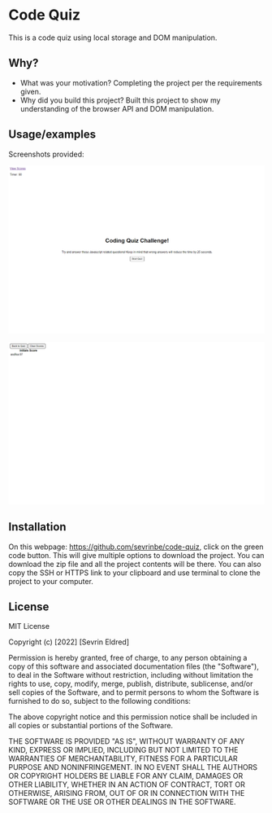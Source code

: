 # Code Quiz

This is a code quiz using local storage and DOM manipulation.

## Why?

- What was your motivation? Completing the project per the requirements given.
- Why did you build this project? Built this project to show my understanding of the browser API and DOM manipulation.

## Usage/examples

Screenshots provided:

![1](assets\screenshots\mainpage.png)

![2](assets\screenshots\scorespage.png)

## Installation

On this webpage: https://github.com/sevrinbe/code-quiz, click on the green code button. This will give multiple options to download the project. You can download the zip file and all the project contents will be there. You can also copy the SSH or HTTPS link to your clipboard and use terminal to clone the project to your computer.

## License

MIT License

Copyright (c) [2022] [Sevrin Eldred]

Permission is hereby granted, free of charge, to any person obtaining a copy of this software and associated documentation files (the "Software"), to deal in the Software without restriction, including without limitation the rights to use, copy, modify, merge, publish, distribute, sublicense, and/or sell copies of the Software, and to permit persons to whom the Software is furnished to do so, subject to the following conditions:

The above copyright notice and this permission notice shall be included in all copies or substantial portions of the Software.

THE SOFTWARE IS PROVIDED "AS IS", WITHOUT WARRANTY OF ANY KIND, EXPRESS OR IMPLIED, INCLUDING BUT NOT LIMITED TO THE WARRANTIES OF MERCHANTABILITY, FITNESS FOR A PARTICULAR PURPOSE AND NONINFRINGEMENT. IN NO EVENT SHALL THE AUTHORS OR COPYRIGHT HOLDERS BE LIABLE FOR ANY CLAIM, DAMAGES OR OTHER LIABILITY, WHETHER IN AN ACTION OF CONTRACT, TORT OR OTHERWISE, ARISING FROM, OUT OF OR IN CONNECTION WITH THE SOFTWARE OR THE USE OR OTHER DEALINGS IN THE SOFTWARE.

